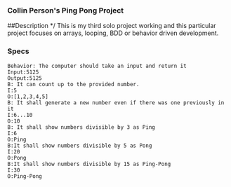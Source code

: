 ### Collin Person's Ping Pong Project

##Description
  */ This is my third solo project working and this particular project focuses on arrays, looping, BDD or behavior driven development.


  ### Specs
    Behavior: The computer should take an input and return it
    Input:5125
    Output:5125
    B: It can count up to the provided number.
    I:5
    O:[1,2,3,4,5]
    B: It shall generate a new number even if there was one previously in it
    I:6...10
    O:10
    B: It shall show numbers divisible by 3 as Ping
    I:6
    O:Ping
    B:It shall show numbers divisible by 5 as Pong
    I:20
    O:Pong
    B:It shall show numbers divisible by 15 as Ping-Pong
    I:30
    O:Ping-Pong
